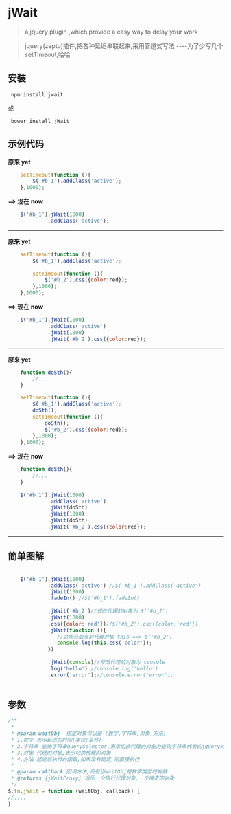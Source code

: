 # jWait

> a jquery plugin ,which provide a easy way to delay your work

> jquery(zepto)插件,把各种延迟串联起来,采用管道式写法  ----为了少写几个setTimeout,哈哈
 
 
## 安装
 
~~~
 npm install jwait
~~~
或
~~~
 bower install jWait
~~~

## 示例代码

**原来 yet**

~~~ javascript
    setTimeout(function (){
        $('#b_1').addClass('active');
    },1000);
~~~

**==> 现在 now**

~~~ javascript
    $('#b_1').jWait(1000)
             .addClass('active');
~~~

----
**原来 yet**

~~~ javascript
    setTimeout(function (){
        $('#b_1').addClass('active');
        
        setTimeout(function (){
            $('#b_2').css({color:red});
        },1000);
    },1000);
~~~

**==> 现在 now**

~~~ javascript
    $('#b_1').jWait(1000)
             .addClass('active')
             .jWait(1000)
             .jWait('#b_2').css({color:red});
~~~

----
**原来 yet**

~~~ javascript
    function doSth(){
        //...
    }

    setTimeout(function (){
        $('#b_1').addClass('active');
        doSth();
        setTimeout(function (){
            doSth();
            $('#b_2').css({color:red});
        },1000);
    },1000);
~~~

**==> 现在 now**

~~~ javascript
    function doSth(){
        //...
    }   
    
    $('#b_1').jWait(1000)
             .addClass('active')
             .jWait(doSth)
             .jWait(1000)
             .jWait(doSth)
             .jWait('#b_2').css({color:red});
~~~

----

## 简单图解
~~~ javascript
     
    $('#b_1').jWait(1000)
             .addClass('active') //$('#b_1').addClass('active')
             .jWait(1000)
             .fadeIn() //$('#b_1').fadeIn()
             
             .jWait('#b_2')//修改代理的对象为 $('#b_2')
             .jWait(1000)
             .css({color:'red'})//$('#b_2').css({color:'red'})
             .jWait(function (){
                //这里获取当前代理对象 this ==> $('#b_2')
                console.log(this.css('color'));
             })
             
             .jWait(console)//修改代理的对象为 console
             .log('hello') //console.log('hello') 
             .error('error');//console.error('error');
              
~~~



## 参数
~~~ javascript
/**
 *
 * @param waitObj  绑定对象可以是 (数字,字符串,对象,方法)
 * 1.数字 表示延迟的时间(单位:毫秒)
 * 2.字符串 查询字符串querySelector,表示切换代理的对象为查询字符串代表的jquery对象
 * 3.对象 代理的对象,表示切换代理的对象
 * 4.方法 延迟后执行的函数,如果没有延迟,则直接执行
 *
 * @param callback 回调方法,只有当waitObj是数字类型时有效
 * @returns {jWaitProxy} 返回一个执行代理对象,一个神奇的对象
 */
$.fn.jWait = function (waitObj, callback) {
//....
}
~~~


 
 
